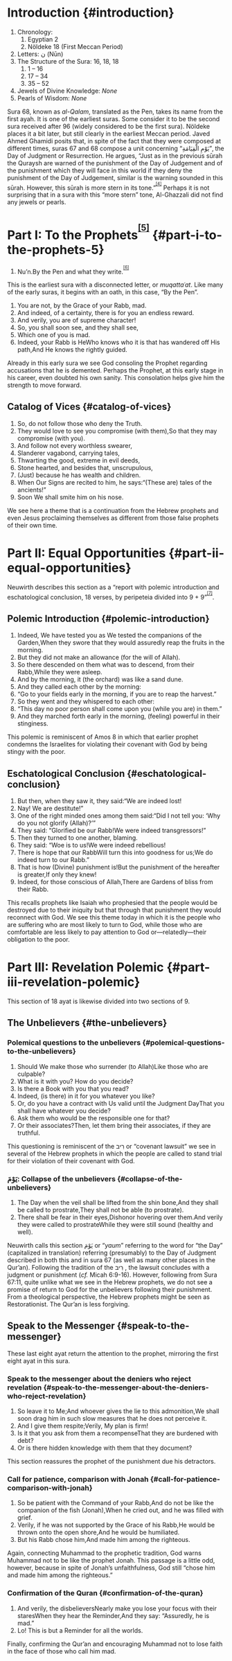 # Introduction {#introduction}

1.  Chronology:
    1.  Egyptian 2
    2.  Nöldeke 18 (First Meccan Period)
2.  Letters: ن (Nūn)
3.  The Structure of the Sura: 16, 18, 18
    1.  1 – 16
    2.  17 – 34
    3.  35 – 52
4.  Jewels of Divine Knowledge: _None_
5.  Pearls of Wisdom: _None_

Sura 68, known as _al-Qalam_, translated as the Pen, takes its name from the first ayah. It is one of the earliest suras. Some consider it to be the second sura received after 96 (widely considered to be the first sura). Nöldeke places it a bit later, but still clearly in the earliest Meccan period. Javed Ahmed Ghamidi posits that, in spite of the fact that they were composed at different times, suras 67 and 68 compose a unit concerning “يَوْمِ الْقِيَامَةِ”, the Day of Judgment or Resurrection. He argues, “Just as in the previous sūrah the Quraysh are warned of the punishment of the Day of Judgement and of the punishment which they will face in this world if they deny the punishment of the Day of Judgement, similar is the warning sounded in this sūrah. However, this sūrah is more stern in its tone.”<sup><sup id="565915100367062-footnote-ref-4"><a href="#565915100367062-footnote-4">[4]</a></sup></sup> Perhaps it is not surprising that in a sura with this “more stern” tone, Al-Ghazzali did not find any jewels or pearls.

# Part I: To the Prophets<sup><sup id="565915100367062-footnote-ref-5"><a href="#565915100367062-footnote-5">[5]</a></sup></sup> {#part-i-to-the-prophets-5}

[^5]: Section titles translated (using Google Translate) from Neuwirth, Angelika. “Die Komposition der Suren und ihre Bauelemente” in _Studien zur Komposition der mekkanischen Suren_. Berlin: Walter de Gruyter, 2007\. 211\.

1.  Nu’n.By the Pen and what they write.<sup><sup id="565915100367062-footnote-ref-6"><a href="#565915100367062-footnote-6">[6]</a></sup></sup>

This is the earliest sura with a disconnected letter, or _muqattaʿat_. Like many of the early suras, it begins with an oath, in this case, “By the Pen”.

1.  You are not, by the Grace of your Rabb, mad.
2.  And indeed, of a certainty, there is for you an endless reward.
3.  And verily, you are of supreme character!
4.  So, you shall soon see, and they shall see,
5.  Which one of you is mad.
6.  Indeed, your Rabb is HeWho knows who it is that has wandered off His path,And He knows the rightly guided.

Already in this early sura we see God consoling the Prophet regarding accusations that he is demented. Perhaps the Prophet, at this early stage in his career, even doubted his own sanity. This consolation helps give him the strength to move forward.

## Catalog of Vices {#catalog-of-vices}

1.  So, do not follow those who deny the Truth.
2.  They would love to see you compromise (with them),So that they may compromise (with you).
3.  And follow not every worthless swearer,
4.  Slanderer vagabond, carrying tales,
5.  Thwarting the good, extreme in evil deeds,
6.  Stone hearted, and besides that, unscrupulous,
7.  (Just) because he has wealth and children.
8.  When Our Signs are recited to him, he says:“(These are) tales of the ancients!”
9.  Soon We shall smite him on his nose.

We see here a theme that is a continuation from the Hebrew prophets and even Jesus proclaiming themselves as different from those false prophets of their own time.

# Part II: Equal Opportunities {#part-ii-equal-opportunities}

Neuwirth describes this section as a “report with polemic introduction and eschatological conclusion, 18 verses, by peripeteia divided into 9 + 9”<sup><sup id="565915100367062-footnote-ref-7"><a href="#565915100367062-footnote-7">[7]</a></sup></sup>.

## Polemic Introduction {#polemic-introduction}

1.  Indeed, We have tested you as We tested the companions of the Garden,When they swore that they would assuredly reap the fruits in the morning.
2.  But they did not make an allowance (for the will of Allah).
3.  So there descended on them what was to descend, from their Rabb,While they were asleep.
4.  And by the morning, it (the orchard) was like a sand dune.
5.  And they called each other by the morning:
6.  “Go to your fields early in the morning, if you are to reap the harvest.”
7.  So they went and they whispered to each other:
8.  “This day no poor person shall come upon you (while you are) in them.”
9.  And they marched forth early in the morning, (feeling) powerful in their stinginess.

This polemic is reminiscent of Amos 8 in which that earlier prophet condemns the Israelites for violating their covenant with God by being stingy with the poor.

## Eschatological Conclusion {#eschatological-conclusion}

1.  But then, when they saw it, they said:“We are indeed lost!
2.  Nay! We are destitute!”
3.  One of the right minded ones among them said:“Did I not tell you: ‘Why do you not glorify (Allah)?’”
4.  They said: “Glorified be our Rabb!We were indeed transgressors!”
5.  Then they turned to one another, blaming.
6.  They said: “Woe is to us!We were indeed rebellious!
7.  There is hope that our RabbWill turn this into goodness for us;We do indeed turn to our Rabb.”
8.  That is how (Divine) punishment is!But the punishment of the hereafter is greater,If only they knew!
9.  Indeed, for those conscious of Allah,There are Gardens of bliss from their Rabb.

This recalls prophets like Isaiah who prophesied that the people would be destroyed due to their iniquity but that through that punishment they would reconnect with God. We see this theme today in which it is the people who are suffering who are most likely to turn to God, while those who are comfortable are less likely to pay attention to God or—relatedly—their obligation to the poor.

# Part III: Revelation Polemic {#part-iii-revelation-polemic}

This section of 18 ayat is likewise divided into two sections of 9.

## The Unbelievers {#the-unbelievers}

### Polemical questions to the unbelievers {#polemical-questions-to-the-unbelievers}

1.  Should We make those who surrender (to Allah)Like those who are culpable?
2.  What is it with you? How do you decide?
3.  Is there a Book with you that you read?
4.  Indeed, (is there) in it for you whatever you like?
5.  Or, do you have a contract with Us valid until the Judgment DayThat you shall have whatever you decide?
6.  Ask them who would be the responsible one for that?
7.  Or their associates?Then, let them bring their associates, if they are truthful.

This questioning is reminiscent of the רִיב or “covenant lawsuit” we see in several of the Hebrew prophets in which the people are called to stand trial for their violation of their covenant with God.

### يَوْمَ: Collapse of the unbelievers {#collapse-of-the-unbelievers}

1.  The Day when the veil shall be lifted from the shin bone,And they shall be called to prostrate,They shall not be able (to prostrate).
2.  There shall be fear in their eyes,Dishonor hovering over them.And verily they were called to prostrateWhile they were still sound (healthy and well).

Neuwirth calls this section يَوْمَ or “_yaum_” referring to the word for “the Day” (capitalized in translation) referring (presumably) to the Day of Judgment described in both this and in sura 67 (as well as many other places in the Qur’an). Following the tradition of the רִיב , the lawsuit concludes with a judgment or punishment (_cf._ Micah 6:9-16). However, following from Sura 67:11, quite unlike what we see in the Hebrew prophets, we do not see a promise of return to God for the unbelievers following their punishment. From a theological perspective, the Hebrew prophets might be seen as Restorationist. The Qur’an is less forgiving.

## Speak to the Messenger {#speak-to-the-messenger}

These last eight ayat return the attention to the prophet, mirroring the first eight ayat in this sura.

### Speak to the messenger about the deniers who reject revelation {#speak-to-the-messenger-about-the-deniers-who-reject-revelation}

1.  So leave it to Me;And whoever gives the lie to this admonition,We shall soon drag him in such slow measures that he does not perceive it.
2.  And I give them respite;Verily, My plan is firm!
3.  Is it that you ask from them a recompenseThat they are burdened with debt?
4.  Or is there hidden knowledge with them that they document?

This section reassures the prophet of the punishment due his detractors.

### Call for patience, comparison with Jonah {#call-for-patience-comparison-with-jonah}

1.  So be patient with the Command of your Rabb,And do not be like the companion of the fish (Jonah),When he cried out, and he was filled with grief.
2.  Verily, if he was not supported by the Grace of his Rabb,He would be thrown onto the open shore,And he would be humiliated.
3.  But his Rabb chose him,And made him among the righteous.

Again, connecting Muhammad to the prophetic tradition, God warns Muhammad not to be like the prophet Jonah. This passage is a little odd, however, because in spite of Jonah’s unfaithfulness, God still “chose him and made him among the righteous.”

### Confirmation of the Quran {#confirmation-of-the-quran}

1.  And verily, the disbelieversNearly make you lose your focus with their staresWhen they hear the Reminder,And they say: “Assuredly, he is mad.”
2.  Lo! This is but a Reminder for all the worlds.

Finally, confirming the Qur’an and encouraging Muhammad not to lose faith in the face of those who call him mad.



[^4]: Ghamidi, Javed Ahmed. “Sūrah Qalam (Part 1/2).” Al-Mawrid.

[^5]: Section titles translated (using Google Translate) from Neuwirth, Angelika. “Die Komposition der Suren und ihre Bauelemente” in _Studien zur Komposition der mekkanischen Suren_. Berlin: Walter de Gruyter, 2007\. 211\.

[^6]: This and all following translations are by Dr. Nazeer Ahmed and can be found at https://historyofislam.com/the-quran/surah-68-suratul-qalam/.

[^7]: